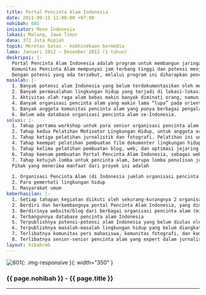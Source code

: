 ```yaml
---
title: Portal Pencinta Alam Indonesia
date: 2011-09-15 11:08:00 +07:00
nohibah: 601
inisiator: Move Indonesia
lokasi: Malang, Jawa Timur
dana: 372 Juta Rupiah
topik: Meretas batas – kebhinekaan bermedia
lama: Januari 2012 – Desember 2012 (1 tahun)
deskripsi: |-
  Portal Pencinta Alam Indonesia adalah program untuk membangun jaringan komunitas pencinta alam Indonesia dan memotivasi mereka agar produktif menulis mengabarkan potensi alam Indonesia dan mengkritisi permasalahan lingkungan hidup.
  Komunitas Pencinta Alam mempunyai jam terbang tinggi dan potensi menjelajah ke daerah/lokasi yang jarang/sulit dijelajahi orang umum (puncak gunung, hutan, sungai, gua, laut, dll). Dengan proses rekruitmen dan pendidikan yang berat serta disiplin, orang-orang pencinta alam mempunyai keunggulan mentalitas yang lebih dibanding orang lain. Jaringan pencinta alam sangat luas, baik itu pencinta alam umum maupun pencinta alam perguruan tinggi, di hampir semua kampus, bahkan terkadang sampai di level fakultas dan jurusan. Ditambah lagi pencinta alam selalu memiliki jaringan alumni yang sangat kuat, yang siap mensupport yunior-yuniornya.
  Dengan potensi yang ada tersebut, melalui program ini diharapkan pencinta alam Indonesia bisa mengangkat berbagai potensi alam Indonesia yang jarang diangkat media massa umum, dan mengkritisi permasalahan lingkungan hidup yang seringkali terjadi di lokasi-lokasi yang tidak terjangkau media massa umum.
masalah: |-
  1. Banyak potensi alam Indonesia yang belum terdokumentasikan oleh media massa, padahal telah dijelajahi oleh komunitas pencinta alam.
  2. Banyak permasalahan lingkungan hidup yang terjadi di lokasi-lokasi yang tidak terjangkau oleh pemantauan publik (misal perusakan hutan, perburuan satwa liar, pembuangan limbah di sungai, perusakan gua-gua kapur, rusaknya hutan mangrove, dll), yang sebenarnya masih bisa terjangkau pemantauan oleh aktivitas komunitas pencinta alam.
  3. Aktivitas olah raga alam bebas makin banyak diminati orang, namun peminat yang bergabung di organisasi pencinta alam makin berkurang, sehingga banyak masyarakat umum yang suka berkegiatan alam bebas namun tidak mengindahkan etika menjaga kelestarian lingkungan hidup.
  4. Banyak organisasi pencinta alam yang makin lama “lupa” pada orientasi pelestarian lingkungan hidup, hanya terfokus pada kegiatan olah raga alam bebas saja.
  5. Banyak anggota komunitas pencinta alam yang punya berbagai pengalaman berpetualang ke mana-mana namun tidak terpublish, karena tidak terbiasa menulis.
  6. Belum ada database organisasi pencinta alam se-Indonesia.
solusi: |-
  1. Tahap pertama workshop untuk para senior organisasi pencinta alam dalam memetakan kondisi kelesuan yang terjadi di organisasi pencinta alam dan menjadi bekal memotivasi yunior-yuniornya.
  2. Tahap kedua Pelatihan Motivator Lingkungan Hidup, untuk anggota organisasi pencinta alam yang masih aktif. Pelatihan ini untuk membuka mindset dan kepekaan anggota pencinta alam terhadap kondisi lingkungan hidup dan potensi yang mereka miliki.
  3. Tahap ketiga pelatihan jurnalistik dan fotografi. Pelatihan ini untuk membekali mentalitas dan skill anggota organisasi pencinta alam dalam menulis dan fotografi.
  4. Tahap keempat pelatihan pembuatan film dokumenter lingkungan hidup.
  5. Tahap kelima pelatihan pembuatan blog, web, dan optimasi jejaring sosial, Pelatihan ini bertujuan agar organisasi pencinta alam maupun per-orangan anggota pencita alam termotivasi membuat web/blog.
  6. Tahap keenam pembuatan Portal Pencinta Alam Indonesia, sebagai website yang menginformasikan berbagai aktivitas pencinta alam dan permasalahan lingkungan hidup yang ditemukan oleh pencinta alam di lapangan.
  7. Tahap ketujuh lomba untuk pencinta alam, berupa lomba penulisan jurnalistik, lomba fotografi, lomba film dokumenter, dan lomba website/blog.
  Pihak yang menerima manfaat dari proyek ini adalah

  1. Organisasi Pencinta Alam (di Indonesia jumlah organisasi pencinta alam ada ratusan organisasi, belum terdatabase, sebagai gambaran di kota Malang ada sekitar 40-an organisasi, di Jogja ada sekitar 250-an organisasi, belum lagi di kota-kota yang lain. Bisa dibayangkan seberapa besar komunitas yang ada, bila setidak-tidaknya masing-masing organisasi memiliki 30 orang anggota aktif dan 100 orang alumni)
  2. Para pemerhati lingkungan hidup
  3. Masyarakat umum
keberhasilan: |-
  1. Setiap tahapan kegiatan diikuti oleh sekurang-kurangnya 2 organisasi pencinta alam dari tiap-tiap propinsi di Indonesia
  2. Berdiri dan berkembangnya portal Pencinta Alam Indonesia, yang diminati dan aktif diisi contentnya oleh berbagai organisasi pencinta alam dari seluruh Indonesia
  3. Berdirinya website/blog dari berbagai organisasi pencinta alam (minimal web/blog dari organisasi peserta pelatihan)
  4. Terbangunnya database pencinta alam Indonesia
  5. Terpublishnya potensi-potensi alam Indonesia yang belum diulas oleh media massa umum
  6. Terpublishnya masalah-masalah lingkungan hidup yang belum diangkat oleh media massa umum
  7. Terlibatnya komunitas pers mahasiswa, komunitas fotografi, dan komunitas film dokumenter sebagai fasilitator dan pemateri pelatihan-pelatihan
  8. Terlibatnya senior-senior pencinta alam yang expert dalam jurnalistik-fotografi-film dokumenter-website/ blog, sebagai pemateri pelatihan-pelatihan
layout: hibahcmb
---
```


![601](/static/img/hibahcmb/601.png){: .img-responsive }{: width="350" }

### {{ page.nohibah }} - {{ page.title }}

---
